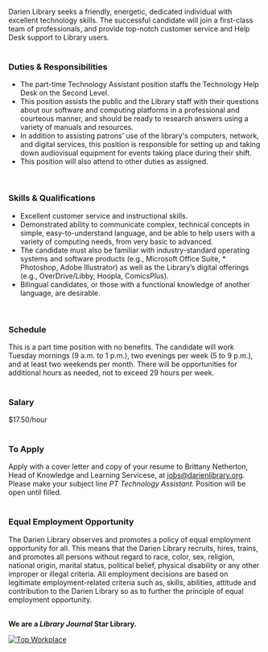 Darien Library seeks a friendly, energetic, dedicated individual with excellent technology skills. The successful candidate will join a first-class team of professionals, and provide top-notch customer service and Help Desk support to Library users.
<br />
<br />

### Duties & Responsibilities
* The part-time Technology Assistant position staffs the Technology Help Desk on the Second Level.
* This position assists the public and the Library staff with their questions about our software and computing platforms in a professional and courteous manner, and should be ready to research answers using a variety of manuals and resources.
* In addition to assisting patrons’ use of the library's computers, network, and digital services, this position is responsible for setting up and taking down audiovisual equipment for events taking place during their shift.
* This position will also attend to other duties as assigned.
<br />

### Skills & Qualifications
* Excellent customer service and instructional skills.
* Demonstrated ability to communicate complex, technical concepts in simple, easy-to-understand language, and be able to help users with a variety of computing needs, from very basic to advanced.
* The candidate must also be familiar with industry-standard operating systems and software products (e.g., Microsoft Office Suite, * Photoshop, Adobe Illustrator) as well as the Library’s digital offerings (e.g., OverDrive/Libby, Hoopla, ComicsPlus).
* Bilingual candidates, or those with a functional knowledge of another language, are desirable.
<br />

### Schedule
This is a part time position with no benefits. The candidate will work Tuesday mornings (9 a.m. to 1 p.m.), two evenings per week (5 to 9 p.m.), and at least two weekends per month. There will be opportunities for additional hours as needed, not to exceed 29 hours per week.
<br />
<br />

### Salary
$17.50/hour
<br />
<br />

### To Apply
Apply with a cover letter and copy of your resume to Brittany Netherton, Head of Knowledge and Learning Servicese, at [jobs@darienlibrary.org](mailto:jobs@darienlibrary.org "Email Brittany Netherton"). Please make your subject line _PT Technology Assistant._ Position will be open until filled.
<br />
<br />

### Equal Employment Opportunity
The Darien Library observes and promotes a policy of equal employment opportunity for all. This means that the Darien Library recruits, hires, trains, and promotes all persons without regard to race, color, sex, religion, national origin, marital status, political belief, physical disability or any other improper or illegal criteria. All employment decisions are based on legitimate employment-related criteria such as, skills, abilities, attitude and contribution to the Darien Library so as to further the principle of equal employment opportunity.
<br />
<br />

<div class="row margin-bottom-20">
	
**We are a _Library Journal_ Star Library.**

<div class="col-md-3">
<a href="https://dar.to/2Re2Gd7"><img class="img-responsive" src="/uploads/logos/2018_top_places_to_work_award.jpg" alt="Top Workplace" /></a>
</div>
</div>